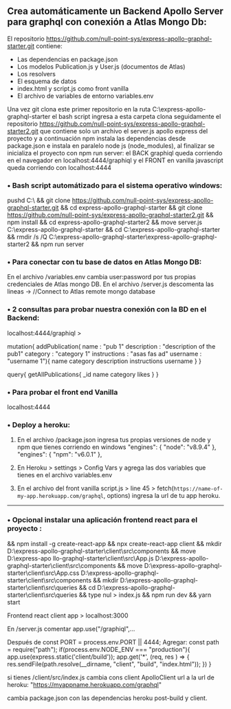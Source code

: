 ## Crea automáticamente un Backend Apollo Server para graphql con conexión a Atlas Mongo Db: 

El repositorio https://github.com/null-point-sys/express-apollo-graphql-starter.git contiene: 

- Las dependencias en package.json
- Los modelos Publication.js y User.js (documentos de Atlas)
- Los resolvers
- El esquema de datos
- index.html y script.js como front vanilla
- El archivo de variables de entorno variables.env

Una vez git clona este primer repositorio en la ruta C:\express-apollo-graphql-starter el bash script ingresa a esta carpeta clona seguidamente el repositorio https://github.com/null-point-sys/express-apollo-graphql-starter2.git que contiene solo un archivo el server.js apollo express del proyecto y a continuación npm instala las dependencias desde package.json e instala en paralelo node js (node_modules), al finalizar se inicializa el proyecto con npm run server: el BACK graphiql queda corriendo en el navegador en localhost:4444/graphiql y el FRONT en vanilla javascript queda corriendo con localhost:4444

### • Bash script automátizado para el sistema operativo windows:

pushd C:\ 
&& git clone https://github.com/null-point-sys/express-apollo-graphql-starter.git
&& cd express-apollo-graphql-starter
&& git clone https://github.com/null-point-sys/express-apollo-graphql-starter2.git 
&& npm install 
&& cd express-apollo-graphql-starter2 
&& move server.js C:\express-apollo-graphql-starter 
&& cd C:\express-apollo-graphql-starter 
&& rmdir /s /Q C:\express-apollo-graphql-starter\express-apollo-graphql-starter2
&& npm run server

### • Para conectar con tu base de datos en Atlas Mongo DB:

En el archivo /variables.env cambia user:password por tus propias credenciales de Atlas mongo DB.
En el archivo /server.js descomenta las lineas -> //Connect to Atlas remote mongo database	

### • 2 consultas para probar nuestra conexión con la BD en el Backend:

localhost:4444/graphiql > 

mutation{
  addPublication(
    name         : "pub 1"
    description  : "description of the pub1"
    category     : "category 1"
    instructions : "asas fas ad"
    username     : "username 1"){
      name
      category
      description
      instructions
      username
    }
}

query{
  getAllPublications{
  	_id
  	name
  	category
  	likes
	}
}

### • Para probar el front end Vanilla

localhost:4444

### • Deploy a heroku:

1. En el archivo /package.json ingresa tus propias versiones de node y npm que tienes corriendo en windows
  "engines": { "node": "v8.9.4" },
  "engines": { "npm": "v6.0.1" },
  
2. En Heroku > settings > Config Vars y agrega las dos variables que tienes en el archivo variables.env

3. En el archivo del front vanilla script.js > line 45 > fetch(`https://name-of-my-app.herokuapp.com/graphql`, options)
   ingresa la url de tu app heroku.

----------------
### • Opcional instalar una aplicación frontend react para el proyecto :

&& npm install -g create-react-app 
&& npx create-react-app client
&& mkdir D:\express-apollo-graphql-starter\client\src\components
&& move D:\express-apo llo-graphql-starter\client\src\App.js D:\express-apollo-graphql-starter\client\src\components
&& move D:\express-apollo-graphql-starter\client\src\App.css D:\express-apollo-graphql-starter\client\src\components
&& mkdir D:\express-apollo-graphql-starter\client\src\queries
&& cd D:\express-apollo-graphql-starter\client\src\queries
&& type nul > index.js
&& npm run dev
&& yarn start

Frontend react client app > localhost:3000  
  
En /server.js comentar app.use("/graphiql",...

Después de const PORT = process.env.PORT || 4444;
Agregar:
const path  = require("path");
if(process.env.NODE_ENV === "production"){
	app.use(express.static('client/build'));
	app.get('*', (req, res ) => { res.sendFile(path.resolve(__dirname, "client", "build", "index.html")); })
}

si tienes /client/src/index.js cambia cons client ApolloClient url a la url de heroku: "https://myappname.herokuapp.com/graphql"

cambia package.json con las dependencias heroku post-build y client.




